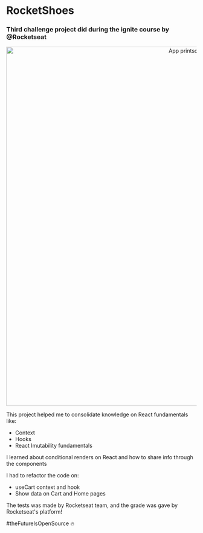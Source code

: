 # RocketShoes

### Third challenge project did during the ignite course by @Rocketseat

<p align="center" >
    <img alt="App printscreen" width="950" src="https://user-images.githubusercontent.com/66370674/126088798-cb241b57-fbe4-43b1-a979-40289d4de0da.png"/>
</p>

This project helped me to consolidate knowledge on React fundamentals like:

- Context
- Hooks
- React Imutability fundamentals

I learned about conditional renders on React and how to share info through the components

I had to refactor the code on:

- useCart context and hook
- Show data on Cart and Home pages

The tests was made by Rocketseat team, and the grade was gave by Rocketseat's platform!

#theFutureIsOpenSource :fire:
